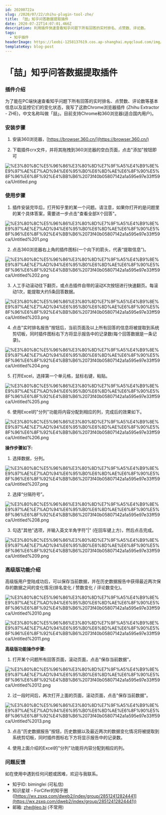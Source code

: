 ```yaml
---
id: 20200722a
slug: /2020/07/22/zhihu-plugin-tool-zhe/
title: 「喆」知乎问答数据提取插件
date: 2020-07-22T14:07:01.466Z
description: 利用插件快速查看知乎问题下所有回答的实时排名、点赞数、评论数。
tags:
  - 知乎插件
headerImage: https://leobi-1258137619.cos.ap-shanghai.myqcloud.com/img/zhe/zhe-header.jpg
templateKey: blog-post
---
```

# 「喆」知乎问答数据提取插件


### 插件介绍

为了能在PC端快速查看知乎问题下所有回答的实时排名、点赞数、评论数等基本信息以及监控它们的变化状态，我写了这款Chrome浏览器插件 (Zhihu Extractor - ZHE)，中文名称叫做「喆」。目前支持Chrome和360浏览器(适合国内用户)。

### 安装步骤

1. 安装360浏览器，[https://browser.360.cn/](https://browser.360.cn/)

2. 下载插件crx文件，并将其拖拽到360浏览器的空白页面，点击"添加"按钮即可

![%E3%80%8C%E5%96%86%E3%80%8D%E7%9F%A5%E4%B9%8E%E9%97%AE%E7%AD%94%E6%95%B0%E6%8D%AE%E6%8F%90%E5%8F%96%E6%8F%92%E4%BB%B6%2073f40b05807142a1a595e97e33ff59ca/Untitled.png](%E3%80%8C%E5%96%86%E3%80%8D%E7%9F%A5%E4%B9%8E%E9%97%AE%E7%AD%94%E6%95%B0%E6%8D%AE%E6%8F%90%E5%8F%96%E6%8F%92%E4%BB%B6%2073f40b05807142a1a595e97e33ff59ca/Untitled.png)

### 使用步骤

1. 插件安装完毕后，打开知乎里的某一个问题。请注意，如果你打开的是问题里的某个具体答案，需要进一步点击"查看全部X个回答"。

![%E3%80%8C%E5%96%86%E3%80%8D%E7%9F%A5%E4%B9%8E%E9%97%AE%E7%AD%94%E6%95%B0%E6%8D%AE%E6%8F%90%E5%8F%96%E6%8F%92%E4%BB%B6%2073f40b05807142a1a595e97e33ff59ca/Untitled%201.png](%E3%80%8C%E5%96%86%E3%80%8D%E7%9F%A5%E4%B9%8E%E9%97%AE%E7%AD%94%E6%95%B0%E6%8D%AE%E6%8F%90%E5%8F%96%E6%8F%92%E4%BB%B6%2073f40b05807142a1a595e97e33ff59ca/Untitled%201.png)

2. 点击360浏览器右上角的插件图标(一个向下的箭头，代表“提取信息”)。

![%E3%80%8C%E5%96%86%E3%80%8D%E7%9F%A5%E4%B9%8E%E9%97%AE%E7%AD%94%E6%95%B0%E6%8D%AE%E6%8F%90%E5%8F%96%E6%8F%92%E4%BB%B6%2073f40b05807142a1a595e97e33ff59ca/Untitled%202.png](%E3%80%8C%E5%96%86%E3%80%8D%E7%9F%A5%E4%B9%8E%E9%97%AE%E7%AD%94%E6%95%B0%E6%8D%AE%E6%8F%90%E5%8F%96%E6%8F%92%E4%BB%B6%2073f40b05807142a1a595e97e33ff59ca/Untitled%202.png)

3. 人工手动滚动往下翻页，或点击插件自带的滚动X次按钮进行快速翻页。每滚动1次，能提取大约5条回答数据。

![%E3%80%8C%E5%96%86%E3%80%8D%E7%9F%A5%E4%B9%8E%E9%97%AE%E7%AD%94%E6%95%B0%E6%8D%AE%E6%8F%90%E5%8F%96%E6%8F%92%E4%BB%B6%2073f40b05807142a1a595e97e33ff59ca/Untitled%203.png](%E3%80%8C%E5%96%86%E3%80%8D%E7%9F%A5%E4%B9%8E%E9%97%AE%E7%AD%94%E6%95%B0%E6%8D%AE%E6%8F%90%E5%8F%96%E6%8F%92%E4%BB%B6%2073f40b05807142a1a595e97e33ff59ca/Untitled%203.png)

4. 点击"实时排名报告"按钮后，当前页面及以上所有回答的信息将被提取到系统剪切板，同时插件图标右下方将显示报告中的记录数(每个回答数据是一条记录)。

![%E3%80%8C%E5%96%86%E3%80%8D%E7%9F%A5%E4%B9%8E%E9%97%AE%E7%AD%94%E6%95%B0%E6%8D%AE%E6%8F%90%E5%8F%96%E6%8F%92%E4%BB%B6%2073f40b05807142a1a595e97e33ff59ca/Untitled%204.png](%E3%80%8C%E5%96%86%E3%80%8D%E7%9F%A5%E4%B9%8E%E9%97%AE%E7%AD%94%E6%95%B0%E6%8D%AE%E6%8F%90%E5%8F%96%E6%8F%92%E4%BB%B6%2073f40b05807142a1a595e97e33ff59ca/Untitled%204.png)

5. 打开Excel，选择第一个单元格，鼠标右键，粘贴。

![%E3%80%8C%E5%96%86%E3%80%8D%E7%9F%A5%E4%B9%8E%E9%97%AE%E7%AD%94%E6%95%B0%E6%8D%AE%E6%8F%90%E5%8F%96%E6%8F%92%E4%BB%B6%2073f40b05807142a1a595e97e33ff59ca/Untitled%205.png](%E3%80%8C%E5%96%86%E3%80%8D%E7%9F%A5%E4%B9%8E%E9%97%AE%E7%AD%94%E6%95%B0%E6%8D%AE%E6%8F%90%E5%8F%96%E6%8F%92%E4%BB%B6%2073f40b05807142a1a595e97e33ff59ca/Untitled%205.png)

6. 使用Excel的"分列"功能将内容分配到相应的列，完成后的效果如下。

![%E3%80%8C%E5%96%86%E3%80%8D%E7%9F%A5%E4%B9%8E%E9%97%AE%E7%AD%94%E6%95%B0%E6%8D%AE%E6%8F%90%E5%8F%96%E6%8F%92%E4%BB%B6%2073f40b05807142a1a595e97e33ff59ca/Untitled%206.png](%E3%80%8C%E5%96%86%E3%80%8D%E7%9F%A5%E4%B9%8E%E9%97%AE%E7%AD%94%E6%95%B0%E6%8D%AE%E6%8F%90%E5%8F%96%E6%8F%92%E4%BB%B6%2073f40b05807142a1a595e97e33ff59ca/Untitled%206.png)

**操作步骤如下:** 

1) 选择数据，分列。

![%E3%80%8C%E5%96%86%E3%80%8D%E7%9F%A5%E4%B9%8E%E9%97%AE%E7%AD%94%E6%95%B0%E6%8D%AE%E6%8F%90%E5%8F%96%E6%8F%92%E4%BB%B6%2073f40b05807142a1a595e97e33ff59ca/Untitled%207.png](%E3%80%8C%E5%96%86%E3%80%8D%E7%9F%A5%E4%B9%8E%E9%97%AE%E7%AD%94%E6%95%B0%E6%8D%AE%E6%8F%90%E5%8F%96%E6%8F%92%E4%BB%B6%2073f40b05807142a1a595e97e33ff59ca/Untitled%207.png)

2) 选择“分隔符号”。

![%E3%80%8C%E5%96%86%E3%80%8D%E7%9F%A5%E4%B9%8E%E9%97%AE%E7%AD%94%E6%95%B0%E6%8D%AE%E6%8F%90%E5%8F%96%E6%8F%92%E4%BB%B6%2073f40b05807142a1a595e97e33ff59ca/Untitled%208.png](%E3%80%8C%E5%96%86%E3%80%8D%E7%9F%A5%E4%B9%8E%E9%97%AE%E7%AD%94%E6%95%B0%E6%8D%AE%E6%8F%90%E5%8F%96%E6%8F%92%E4%BB%B6%2073f40b05807142a1a595e97e33ff59ca/Untitled%208.png)

3) 勾选"其他"选项，并输入英文半角字符"|" (在回车键上方)，然后点击完成。

![%E3%80%8C%E5%96%86%E3%80%8D%E7%9F%A5%E4%B9%8E%E9%97%AE%E7%AD%94%E6%95%B0%E6%8D%AE%E6%8F%90%E5%8F%96%E6%8F%92%E4%BB%B6%2073f40b05807142a1a595e97e33ff59ca/Untitled%209.png](%E3%80%8C%E5%96%86%E3%80%8D%E7%9F%A5%E4%B9%8E%E9%97%AE%E7%AD%94%E6%95%B0%E6%8D%AE%E6%8F%90%E5%8F%96%E6%8F%92%E4%BB%B6%2073f40b05807142a1a595e97e33ff59ca/Untitled%209.png)

### 高级版功能介绍

高级版用户登陆成功后，可以保存当前数据，并在历史数据报告中获得最近两次保存的数据之间的变化情况(排名变化 / 赞数变化 / 评论数变化)。

![%E3%80%8C%E5%96%86%E3%80%8D%E7%9F%A5%E4%B9%8E%E9%97%AE%E7%AD%94%E6%95%B0%E6%8D%AE%E6%8F%90%E5%8F%96%E6%8F%92%E4%BB%B6%2073f40b05807142a1a595e97e33ff59ca/Untitled%2010.png](%E3%80%8C%E5%96%86%E3%80%8D%E7%9F%A5%E4%B9%8E%E9%97%AE%E7%AD%94%E6%95%B0%E6%8D%AE%E6%8F%90%E5%8F%96%E6%8F%92%E4%BB%B6%2073f40b05807142a1a595e97e33ff59ca/Untitled%2010.png)

![%E3%80%8C%E5%96%86%E3%80%8D%E7%9F%A5%E4%B9%8E%E9%97%AE%E7%AD%94%E6%95%B0%E6%8D%AE%E6%8F%90%E5%8F%96%E6%8F%92%E4%BB%B6%2073f40b05807142a1a595e97e33ff59ca/Untitled%2011.png](%E3%80%8C%E5%96%86%E3%80%8D%E7%9F%A5%E4%B9%8E%E9%97%AE%E7%AD%94%E6%95%B0%E6%8D%AE%E6%8F%90%E5%8F%96%E6%8F%92%E4%BB%B6%2073f40b05807142a1a595e97e33ff59ca/Untitled%2011.png)

**高级版功能操作步骤:** 

1. 打开某个问题所有回答页面，滚动页面，点击"保存当前数据"。

![%E3%80%8C%E5%96%86%E3%80%8D%E7%9F%A5%E4%B9%8E%E9%97%AE%E7%AD%94%E6%95%B0%E6%8D%AE%E6%8F%90%E5%8F%96%E6%8F%92%E4%BB%B6%2073f40b05807142a1a595e97e33ff59ca/Untitled%2012.png](%E3%80%8C%E5%96%86%E3%80%8D%E7%9F%A5%E4%B9%8E%E9%97%AE%E7%AD%94%E6%95%B0%E6%8D%AE%E6%8F%90%E5%8F%96%E6%8F%92%E4%BB%B6%2073f40b05807142a1a595e97e33ff59ca/Untitled%2012.png)

2. 过一段时间后，再次打开上面的页面，滚动页面，点击"保存当前数据"。

![%E3%80%8C%E5%96%86%E3%80%8D%E7%9F%A5%E4%B9%8E%E9%97%AE%E7%AD%94%E6%95%B0%E6%8D%AE%E6%8F%90%E5%8F%96%E6%8F%92%E4%BB%B6%2073f40b05807142a1a595e97e33ff59ca/Untitled%2013.png](%E3%80%8C%E5%96%86%E3%80%8D%E7%9F%A5%E4%B9%8E%E9%97%AE%E7%AD%94%E6%95%B0%E6%8D%AE%E6%8F%90%E5%8F%96%E6%8F%92%E4%BB%B6%2073f40b05807142a1a595e97e33ff59ca/Untitled%2013.png)

3. 点击"历史数据报告"按钮，历史数据以及最近两次的数据变化情况将被提取到系统剪切板，同时插件图标右下方将显示报告中的记录数。

4. 使用上面介绍的Excel的"分列"功能将内容分配到相应的列。

### 问题反馈

如在使用中遇到任何问题或困难，欢迎与我联系。

- 知乎ID: biminglei (可私信)
- 知识星球 - ForCifer的知乎圈 ([https://wx.zsxq.com/dweb2/index/group/28512412824441](https://wx.zsxq.com/dweb2/index/group/28512412824441))
- 邮箱: zhe@leo.bi (不常用)